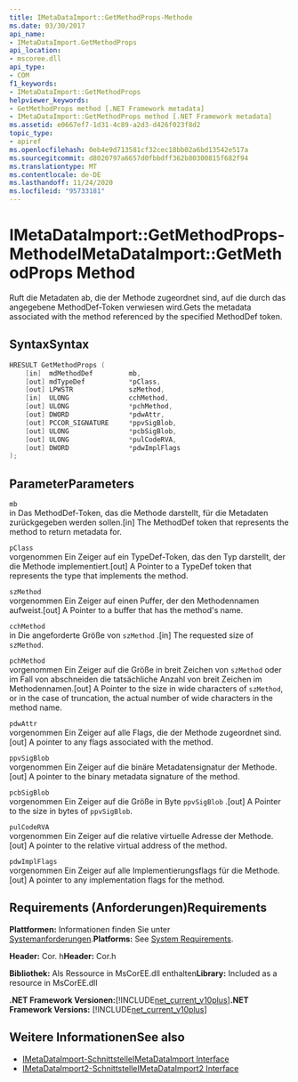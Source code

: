 ```yaml
---
title: IMetaDataImport::GetMethodProps-Methode
ms.date: 03/30/2017
api_name:
- IMetaDataImport.GetMethodProps
api_location:
- mscoree.dll
api_type:
- COM
f1_keywords:
- IMetaDataImport::GetMethodProps
helpviewer_keywords:
- GetMethodProps method [.NET Framework metadata]
- IMetaDataImport::GetMethodProps method [.NET Framework metadata]
ms.assetid: e0667ef7-1d31-4c89-a2d3-d426f023f8d2
topic_type:
- apiref
ms.openlocfilehash: 0eb4e9d713581cf32cec18bb02a6bd13542e517a
ms.sourcegitcommit: d8020797a6657d0fbbdff362b80300815f682f94
ms.translationtype: MT
ms.contentlocale: de-DE
ms.lasthandoff: 11/24/2020
ms.locfileid: "95733181"
---
```

# <a name="imetadataimportgetmethodprops-method"></a><span data-ttu-id="df6c0-102">IMetaDataImport::GetMethodProps-Methode</span><span class="sxs-lookup"><span data-stu-id="df6c0-102">IMetaDataImport::GetMethodProps Method</span></span>

<span data-ttu-id="df6c0-103">Ruft die Metadaten ab, die der Methode zugeordnet sind, auf die durch das angegebene MethodDef-Token verwiesen wird.</span><span class="sxs-lookup"><span data-stu-id="df6c0-103">Gets the metadata associated with the method referenced by the specified MethodDef token.</span></span>  
  
## <a name="syntax"></a><span data-ttu-id="df6c0-104">Syntax</span><span class="sxs-lookup"><span data-stu-id="df6c0-104">Syntax</span></span>  
  
```cpp  
HRESULT GetMethodProps (  
    [in]  mdMethodDef         mb,  
    [out] mdTypeDef           *pClass,  
    [out] LPWSTR              szMethod,  
    [in]  ULONG               cchMethod,  
    [out] ULONG               *pchMethod,  
    [out] DWORD               *pdwAttr,  
    [out] PCCOR_SIGNATURE     *ppvSigBlob,  
    [out] ULONG               *pcbSigBlob,  
    [out] ULONG               *pulCodeRVA,  
    [out] DWORD               *pdwImplFlags  
);  
```  
  
## <a name="parameters"></a><span data-ttu-id="df6c0-105">Parameter</span><span class="sxs-lookup"><span data-stu-id="df6c0-105">Parameters</span></span>  

 `mb`  
 <span data-ttu-id="df6c0-106">in Das MethodDef-Token, das die Methode darstellt, für die Metadaten zurückgegeben werden sollen.</span><span class="sxs-lookup"><span data-stu-id="df6c0-106">[in] The MethodDef token that represents the method to return metadata for.</span></span>  
  
 `pClass`  
 <span data-ttu-id="df6c0-107">vorgenommen Ein Zeiger auf ein TypeDef-Token, das den Typ darstellt, der die Methode implementiert.</span><span class="sxs-lookup"><span data-stu-id="df6c0-107">[out] A Pointer to a TypeDef token that represents the type that implements the method.</span></span>  
  
 `szMethod`  
 <span data-ttu-id="df6c0-108">vorgenommen Ein Zeiger auf einen Puffer, der den Methodennamen aufweist.</span><span class="sxs-lookup"><span data-stu-id="df6c0-108">[out] A Pointer to a buffer that has the method's name.</span></span>  
  
 `cchMethod`  
 <span data-ttu-id="df6c0-109">in Die angeforderte Größe von `szMethod` .</span><span class="sxs-lookup"><span data-stu-id="df6c0-109">[in] The requested size of `szMethod`.</span></span>  
  
 `pchMethod`  
 <span data-ttu-id="df6c0-110">vorgenommen Ein Zeiger auf die Größe in breit Zeichen von `szMethod` oder im Fall von abschneiden die tatsächliche Anzahl von breit Zeichen im Methodennamen.</span><span class="sxs-lookup"><span data-stu-id="df6c0-110">[out] A Pointer to the size in wide characters of `szMethod`, or in the case of truncation, the actual number of wide characters in the method name.</span></span>  
  
 `pdwAttr`  
 <span data-ttu-id="df6c0-111">vorgenommen Ein Zeiger auf alle Flags, die der Methode zugeordnet sind.</span><span class="sxs-lookup"><span data-stu-id="df6c0-111">[out] A pointer to any flags associated with the method.</span></span>  
  
 `ppvSigBlob`  
 <span data-ttu-id="df6c0-112">vorgenommen Ein Zeiger auf die binäre Metadatensignatur der Methode.</span><span class="sxs-lookup"><span data-stu-id="df6c0-112">[out] A pointer to the binary metadata signature of the method.</span></span>  
  
 `pcbSigBlob`  
 <span data-ttu-id="df6c0-113">vorgenommen Ein Zeiger auf die Größe in Byte `ppvSigBlob` .</span><span class="sxs-lookup"><span data-stu-id="df6c0-113">[out] A Pointer to the size in bytes of `ppvSigBlob`.</span></span>  
  
 `pulCodeRVA`  
 <span data-ttu-id="df6c0-114">vorgenommen Ein Zeiger auf die relative virtuelle Adresse der Methode.</span><span class="sxs-lookup"><span data-stu-id="df6c0-114">[out] A pointer to the relative virtual address of the method.</span></span>  
  
 `pdwImplFlags`  
 <span data-ttu-id="df6c0-115">vorgenommen Ein Zeiger auf alle Implementierungsflags für die Methode.</span><span class="sxs-lookup"><span data-stu-id="df6c0-115">[out] A pointer to any implementation flags for the method.</span></span>  
  
## <a name="requirements"></a><span data-ttu-id="df6c0-116">Requirements (Anforderungen)</span><span class="sxs-lookup"><span data-stu-id="df6c0-116">Requirements</span></span>  

 <span data-ttu-id="df6c0-117">**Plattformen:** Informationen finden Sie unter [Systemanforderungen](../../get-started/system-requirements.md).</span><span class="sxs-lookup"><span data-stu-id="df6c0-117">**Platforms:** See [System Requirements](../../get-started/system-requirements.md).</span></span>  
  
 <span data-ttu-id="df6c0-118">**Header:** Cor. h</span><span class="sxs-lookup"><span data-stu-id="df6c0-118">**Header:** Cor.h</span></span>  
  
 <span data-ttu-id="df6c0-119">**Bibliothek:** Als Ressource in MsCorEE.dll enthalten</span><span class="sxs-lookup"><span data-stu-id="df6c0-119">**Library:** Included as a resource in MsCorEE.dll</span></span>  
  
 <span data-ttu-id="df6c0-120">**.NET Framework Versionen:**[!INCLUDE[net_current_v10plus](../../../../includes/net-current-v10plus-md.md)]</span><span class="sxs-lookup"><span data-stu-id="df6c0-120">**.NET Framework Versions:** [!INCLUDE[net_current_v10plus](../../../../includes/net-current-v10plus-md.md)]</span></span>  
  
## <a name="see-also"></a><span data-ttu-id="df6c0-121">Weitere Informationen</span><span class="sxs-lookup"><span data-stu-id="df6c0-121">See also</span></span>

- [<span data-ttu-id="df6c0-122">IMetaDataImport-Schnittstelle</span><span class="sxs-lookup"><span data-stu-id="df6c0-122">IMetaDataImport Interface</span></span>](imetadataimport-interface.md)
- [<span data-ttu-id="df6c0-123">IMetaDataImport2-Schnittstelle</span><span class="sxs-lookup"><span data-stu-id="df6c0-123">IMetaDataImport2 Interface</span></span>](imetadataimport2-interface.md)
